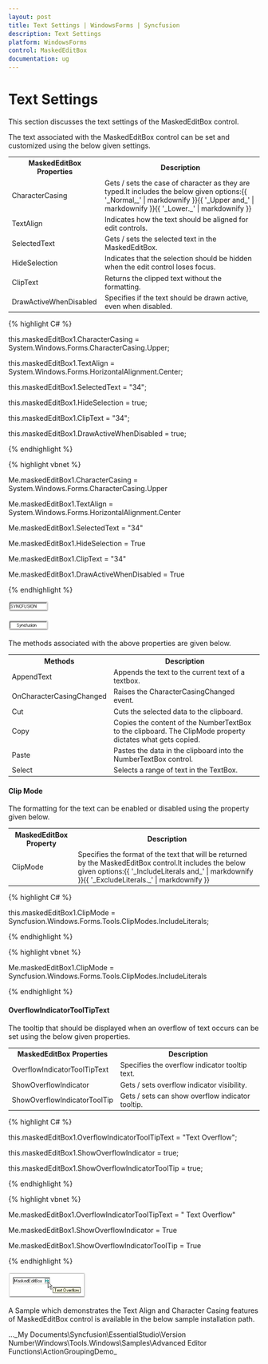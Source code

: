 ```yaml
---
layout: post
title: Text Settings | WindowsForms | Syncfusion
description: Text Settings
platform: WindowsForms
control: MaskedEditBox
documentation: ug
--- 
```

# Text Settings

This section discusses the text settings of the MaskedEditBox control.

The text associated with the MaskedEditBox control can be set and customized using the below given settings.



<table>
<tr>
<th>
MaskedEditBox Properties</th><th>
Description</th></tr>
<tr>
<td>
CharacterCasing</td><td>
Gets / sets the case of character as they are typed.It includes the below given options:{{ '_Normal,_' | markdownify }}{{ '_Upper and_' | markdownify }}{{ '_Lower._' | markdownify }}</td></tr>
<tr>
<td>
TextAlign</td><td>
Indicates how the text should be aligned for edit controls.</td></tr>
<tr>
<td>
SelectedText</td><td>
Gets / sets the selected text in the MaskedEditBox.</td></tr>
<tr>
<td>
HideSelection</td><td>
Indicates that the selection should be hidden when the edit control loses focus.</td></tr>
<tr>
<td>
ClipText</td><td>
Returns the clipped text without the formatting.</td></tr>
<tr>
<td>
DrawActiveWhenDisabled</td><td>
Specifies if the text should be drawn active, even when disabled.</td></tr>
</table>


{% highlight C# %}  

this.maskedEditBox1.CharacterCasing = System.Windows.Forms.CharacterCasing.Upper;

this.maskedEditBox1.TextAlign = System.Windows.Forms.HorizontalAlignment.Center;

this.maskedEditBox1.SelectedText = "34";

this.maskedEditBox1.HideSelection = true;

this.maskedEditBox1.ClipText = "34";

this.maskedEditBox1.DrawActiveWhenDisabled = true;

{% endhighlight %}



{% highlight vbnet %} 

Me.maskedEditBox1.CharacterCasing = System.Windows.Forms.CharacterCasing.Upper

Me.maskedEditBox1.TextAlign = System.Windows.Forms.HorizontalAlignment.Center

Me.maskedEditBox1.SelectedText = "34"

Me.maskedEditBox1.HideSelection = True

Me.maskedEditBox1.ClipText = "34"

Me.maskedEditBox1.DrawActiveWhenDisabled = True

{% endhighlight %}

![](MaskedEditBox-images/MarkedEditBox-img12.png)



![](MaskedEditBox-images/MarkedEditBox-img13.png)


The methods associated with the above properties are given below.



<table>
<tr>
<th>
Methods</th><th>
Description</th></tr>
<tr>
<td>
AppendText</td><td>
Appends the text to the current text of a textbox.</td></tr>
<tr>
<td>
OnCharacterCasingChanged</td><td>
Raises the CharacterCasingChanged event.</td></tr>
<tr>
<td>
Cut</td><td>
Cuts the selected data to the clipboard.</td></tr>
<tr>
<td>
Copy</td><td>
Copies the content of the NumberTextBox to the clipboard. The ClipMode property dictates what gets copied.</td></tr>
<tr>
<td>
Paste</td><td>
Pastes the data in the clipboard into the NumberTextBox control.</td></tr>
<tr>
<td>
Select</td><td>
Selects a range of text in the TextBox.</td></tr>
</table>

#### Clip Mode

The formatting for the text can be enabled or disabled using the property given below.



<table>
<tr>
<th>
MaskedEditBox Property</th><th>
Description</th></tr>
<tr>
<td>
ClipMode</td><td>
Specifies the format of the text that will be returned by the MaskedEditBox control.It includes the below given options:{{ '_IncludeLiterals and_' | markdownify }}{{ '_ExcludeLiterals._' | markdownify }}</td></tr>
</table>


{% highlight C# %}  

this.maskedEditBox1.ClipMode = Syncfusion.Windows.Forms.Tools.ClipModes.IncludeLiterals;

{% endhighlight %}



{% highlight vbnet %} 

Me.maskedEditBox1.ClipMode = Syncfusion.Windows.Forms.Tools.ClipModes.IncludeLiterals

{% endhighlight %}

#### OverflowIndicatorToolTipText

The tooltip that should be displayed when an overflow of text occurs can be set using the below given properties.


<table>
<tr>
<th>
MaskedEditBox Properties</th><th>
Description</th></tr>
<tr>
<td>
OverflowIndicatorToolTipText</td><td>
Specifies the overflow indicator tooltip text.</td></tr>
<tr>
<td>
ShowOverflowIndicator</td><td>
Gets / sets overflow indicator visibility.</td></tr>
<tr>
<td>
ShowOverflowIndicatorToolTip</td><td>
Gets / sets can show overflow indicator tooltip.</td></tr>
</table>


{% highlight C# %} 

this.maskedEditBox1.OverflowIndicatorToolTipText = "Text Overflow";

this.maskedEditBox1.ShowOverflowIndicator = true;

this.maskedEditBox1.ShowOverflowIndicatorToolTip = true;

 {% endhighlight %}



{% highlight vbnet %} 

Me.maskedEditBox1.OverflowIndicatorToolTipText = " Text Overflow"

Me.maskedEditBox1.ShowOverflowIndicator = True

Me.maskedEditBox1.ShowOverflowIndicatorToolTip = True

{% endhighlight %}



![](MaskedEditBox-images/MarkedEditBox-img14.png)



A Sample which demonstrates the Text Align and Character Casing features of MaskedEditBox control is available in the below sample installation path.

…\_My Documents\Syncfusion\EssentialStudio\Version Number\Windows\Tools.Windows\Samples\Advanced Editor Functions\ActionGroupingDemo_

